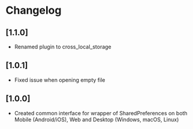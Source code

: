 # Changelog

## [1.1.0]

* Renamed plugin to cross_local_storage

## [1.0.1]

* Fixed issue when opening empty file

## [1.0.0]

* Created common interface for wrapper of SharedPreferences on both Mobile (Android/iOS), Web and Desktop (Windows, macOS, Linux)
